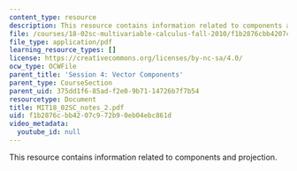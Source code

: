 ```yaml
---
content_type: resource
description: This resource contains information related to components and projection.
file: /courses/18-02sc-multivariable-calculus-fall-2010/f1b2876cbb4207c972b90eb04ebc861d_MIT18_02SC_notes_2.pdf
file_type: application/pdf
learning_resource_types: []
license: https://creativecommons.org/licenses/by-nc-sa/4.0/
ocw_type: OCWFile
parent_title: 'Session 4: Vector Components'
parent_type: CourseSection
parent_uid: 375dd1f6-85ad-f2e0-9b71-14726b7f7b54
resourcetype: Document
title: MIT18_02SC_notes_2.pdf
uid: f1b2876c-bb42-07c9-72b9-0eb04ebc861d
video_metadata:
  youtube_id: null
---
```

This resource contains information related to components and projection.